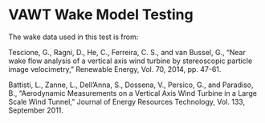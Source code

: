 # VAWT Wake Model Testing

The wake data used in this test is from:

Tescione, G., Ragni, D., He, C., Ferreira, C. S., and van Bussel, G., “Near wake flow analysis of a vertical axis wind turbine by stereoscopic particle image velocimetry,” Renewable Energy, Vol. 70, 2014, pp. 47-61.

Battisti, L., Zanne, L., Dell’Anna, S., Dossena, V., Persico, G., and Paradiso, B., “Aerodynamic Measurements on a Vertical Axis Wind Turbine in a Large Scale Wind Tunnel,” Journal of Energy Resources Technology, Vol. 133, September 2011.

